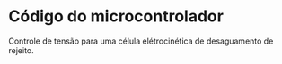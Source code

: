 # Código do microcontrolador

Controle de tensão para uma célula elétrocinética de desaguamento de rejeito.